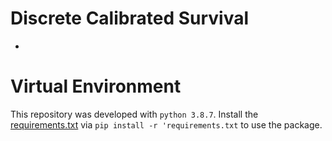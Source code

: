 # Discrete Calibrated Survival
-

# Virtual Environment
This repository was developed with `python 3.8.7`. Install the [requirements.txt](requirements.txt)
via `pip install -r 'requirements.txt` to use the package.